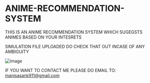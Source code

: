 # ANIME-RECOMMENDATION-SYSTEM
THIS IS AN ANIME RECOMMENDATION SYSTEM WHICH SUGEGSTS ANIMES BASED ON YOUR INTESRETS

SIMULATION FILE UPLOADED DO CHECK THAT OUT INCASE OF ANY AMBIGUITY

![image](https://user-images.githubusercontent.com/84608186/222942289-9b8cb188-d589-4357-b95c-cf2efcf8f68a.png)

IF YOU WANT TO CONTACT ME PLEASE DO EMAIL TO: manisasank911@gmail.com
